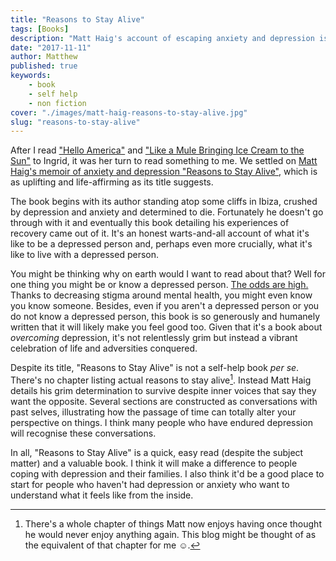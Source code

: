 ```yaml
---
title: "Reasons to Stay Alive"
tags: [Books]
description: "Matt Haig's account of escaping anxiety and depression is as uplifting and life-affirming as its title suggests."
date: "2017-11-11"
author: Matthew
published: true
keywords:
    - book
    - self help
    - non fiction
cover: "./images/matt-haig-reasons-to-stay-alive.jpg"
slug: "reasons-to-stay-alive" 
---
```

After I read ["Hello America"](hello-america) and ["Like a Mule Bringing Ice Cream to the Sun"](like-a-mule-ice-cream-sun-manyika) to Ingrid, it was her turn to read something to me. We settled on [Matt Haig's memoir of anxiety and depression "Reasons to Stay Alive"](http://www.matthaig.com/reasons-to-stay-alive/), which is as uplifting and life-affirming as its title suggests.

The book begins with its author standing atop some cliffs in Ibiza, crushed by depression and anxiety and determined to die. Fortunately he doesn't go through with it and eventually this book detailing his experiences of recovery came out of it. It's an honest warts-and-all account of what it's like to be a depressed person and, perhaps even more crucially, what it's like to live with a depressed person.

You might be thinking why on earth would I want to read about that? Well for one thing you might be or know a depressed person. [The odds are high.](https://www.mentalhealth.org.uk/statistics) Thanks to decreasing stigma around mental health, you might even know you know someone. Besides, even if you aren't a depressed person or you do not know a depressed person, this book is so generously and humanely written that it will likely make you feel good too. Given that it's a book about *overcoming* depression, it's not relentlessly grim but instead a vibrant celebration of life and adversities conquered.

Despite its title, "Reasons to Stay Alive" is not a self-help book *per se*. There's no chapter listing actual reasons to stay alive[^1]. Instead Matt Haig details his grim determination to survive despite inner voices that say they want the opposite. Several sections are constructed as conversations with past selves, illustrating how the passage of time can totally alter your perspective on things. I think many people who have endured depression will recognise these conversations.

In all, "Reasons to Stay Alive" is a quick, easy read (despite the subject matter) and a valuable book. I think it will make a difference to people coping with depression and their families. I also think it'd be a good place to start for people who haven't had depression or anxiety who want to understand what it feels like from the inside. 

[^1]: There's a whole chapter of things Matt now enjoys having once thought he would never enjoy anything again. This blog might be thought of as the equivalent of that chapter for me &#x263a;.